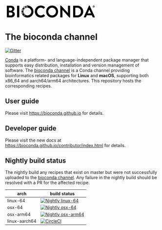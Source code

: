 ![](https://raw.githubusercontent.com/bioconda/bioconda-recipes/master/logo/bioconda_monochrome_small.png
 "Bioconda")

# The bioconda channel

[![Gitter](https://badges.gitter.im/bioconda/bioconda-recipes.svg)](https://gitter.im/bioconda/Lobby?utm_source=badge&utm_medium=badge&utm_campaign=pr-badge)

[Conda](http://anaconda.org) is a platform- and language-independent package
manager that supports easy distribution, installation and version management of
software. The [bioconda channel](https://anaconda.org/bioconda) is a Conda
channel providing bioinformatics related packages for **Linux** and **macOS**, 
supporting both x86_64 and aarch64/arm64 architectures.
This repository hosts the corresponding recipes.

## User guide

Please visit https://bioconda.github.io for details. 

## Developer guide

Please visit the new docs at https://bioconda.github.io/contributor/index.html for details.

## Nightly build status
The nightly build any recipes that exist on master but were not successfully uploaded to the [bioconda channel](https://anaconda.org/bioconda). Any failure in the nightly build should be resolved with a PR for the affected recipe.

| arch | build status |
|------|--------------|
| linux-64 | [![Nightly linux-64](https://dev.azure.com/bioconda/bioconda-recipes/_apis/build/status/Nightly%20uploader?branchName=master&jobName=build_and_push_linux&label=Nightly%20linux-64)](https://dev.azure.com/bioconda/bioconda-recipes/_build/latest?definitionId=4) |
| osx-64 | [![Nightly osx-64](https://dev.azure.com/bioconda/bioconda-recipes/_apis/build/status/Nightly%20uploader?branchName=master&jobName=build_and_push_osx&label=Nightly%20osx-64)](https://dev.azure.com/bioconda/bioconda-recipes/_build/latest?definitionId=4) |
| osx-arm64 | [![Nightly osx-arm64](https://github.com/bioconda/bioconda-recipes/actions/workflows/nightly.yml/badge.svg)](https://github.com/bioconda/bioconda-recipes/actions/workflows/nightly.yml) |
| linux-aarch64 |[![CircleCI](https://dl.circleci.com/insights-snapshot/gh/bioconda/bioconda-recipes/master/Nightly%20(ARM)/badge.svg?window=24h)](https://app.circleci.com/insights/github/bioconda/bioconda-recipes/workflows/Nightly%20(ARM)/overview?branch=master&reporting-window=last-24-hours) |
